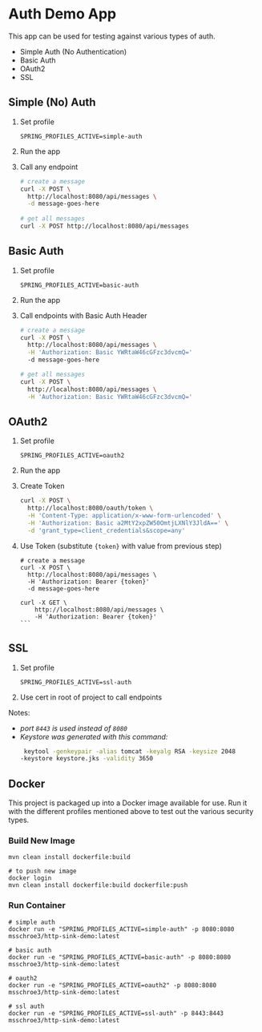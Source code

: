 # Auth Demo App

This app can be used for testing against various types of auth.

- Simple Auth (No Authentication)
- Basic Auth
- OAuth2
- SSL

## Simple (No) Auth

1. Set profile
    ```
    SPRING_PROFILES_ACTIVE=simple-auth
    ```

2. Run the app
3. Call any endpoint

    ```bash
    # create a message
    curl -X POST \
      http://localhost:8080/api/messages \
      -d message-goes-here
      
    # get all messages
    curl -X POST http://localhost:8080/api/messages
    ```

## Basic Auth

1. Set profile
    ```
    SPRING_PROFILES_ACTIVE=basic-auth
    ```

2. Run the app
3. Call endpoints with Basic Auth Header
    ```bash
    # create a message
    curl -X POST \
      http://localhost:8080/api/messages \
      -H 'Authorization: Basic YWRtaW46cGFzc3dvcmQ='
      -d message-goes-here
    
    # get all messages
    curl -X POST \
      http://localhost:8080/api/messages \
      -H 'Authorization: Basic YWRtaW46cGFzc3dvcmQ='
    ```

## OAuth2

1. Set profile
    ```
    SPRING_PROFILES_ACTIVE=oauth2
    ```

2. Run the app
3. Create Token
    ```bash
    curl -X POST \
      http://localhost:8080/oauth/token \
      -H 'Content-Type: application/x-www-form-urlencoded' \
      -H 'Authorization: Basic a2MtY2xpZW50OmtjLXNlY3JldA==' \
      -d 'grant_type=client_credentials&scope=any'
    ```
4. Use Token (substitute `{token}` with value from previous step)
    ````
    # create a message
    curl -X POST \
      http://localhost:8080/api/messages \
      -H 'Authorization: Bearer {token}'
      -d message-goes-here
      
    curl -X GET \
        http://localhost:8080/api/messages \
        -H 'Authorization: Bearer {token}'
    ```
    
## SSL

1. Set profile
    ```
    SPRING_PROFILES_ACTIVE=ssl-auth
    ```
2. Use cert in root of project to call endpoints

Notes:
* _port `8443` is used instead of `8080`_
* _Keystore was generated with this command:_
    ```bash
     keytool -genkeypair -alias tomcat -keyalg RSA -keysize 2048 
    -keystore keystore.jks -validity 3650
    ```

## Docker

This project is packaged up into a Docker image available for use. Run it with the different profiles mentioned above to test out the various security types.

### Build New Image

```
mvn clean install dockerfile:build

# to push new image
docker login
mvn clean install dockerfile:build dockerfile:push
```

### Run Container

```
# simple auth
docker run -e "SPRING_PROFILES_ACTIVE=simple-auth" -p 8080:8080 msschroe3/http-sink-demo:latest

# basic auth
docker run -e "SPRING_PROFILES_ACTIVE=basic-auth" -p 8080:8080 msschroe3/http-sink-demo:latest

# oauth2
docker run -e "SPRING_PROFILES_ACTIVE=oauth2" -p 8080:8080 msschroe3/http-sink-demo:latest

# ssl auth
docker run -e "SPRING_PROFILES_ACTIVE=ssl-auth" -p 8443:8443 msschroe3/http-sink-demo:latest
```